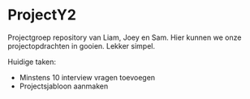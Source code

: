 # ProjectY2
Projectgroep repository van Liam, Joey en Sam.
Hier kunnen we onze projectopdrachten in gooien. Lekker simpel.

Huidige taken:
- Minstens 10 interview vragen toevoegen
- Projectsjabloon aanmaken

